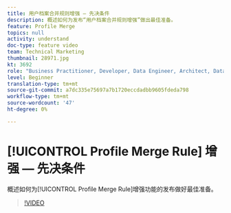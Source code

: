 ```yaml
---
title: 用户档案合并规则增强 — 先决条件
description: 概述如何为发布“用户档案合并规则增强”做出最佳准备。
feature: Profile Merge
topics: null
activity: understand
doc-type: feature video
team: Technical Marketing
thumbnail: 28971.jpg
kt: 3692
role: "Business Practitioner, Developer, Data Engineer, Architect, Data Architect, Administrator, Leader"
level: Beginner
translation-type: tm+mt
source-git-commit: a7dc335e75697a7b1720eccdadbb9605fdeda798
workflow-type: tm+mt
source-wordcount: '47'
ht-degree: 0%

---
```



# [!UICONTROL Profile Merge Rule] 增强 — 先决条件

概述如何为[!UICONTROL Profile Merge Rule]增强功能的发布做好最佳准备。

>[!VIDEO](https://video.tv.adobe.com/v/28971/?quality=12)
